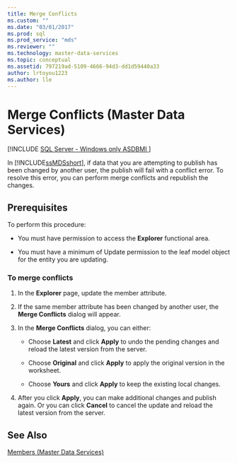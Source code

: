 ```yaml
---
title: Merge Conflicts
ms.custom: ""
ms.date: "03/01/2017"
ms.prod: sql
ms.prod_service: "mds"
ms.reviewer: ""
ms.technology: master-data-services
ms.topic: conceptual
ms.assetid: 797219ad-5109-4666-94d3-dd1d59440a33
author: lrtoyou1223
ms.author: lle
---
```

# Merge Conflicts (Master Data Services)

[!INCLUDE [SQL Server - Windows only ASDBMI  ](../includes/applies-to-version/sql-windows-only-asdbmi.md)]

  In [!INCLUDE[ssMDSshort](../includes/ssmdsshort-md.md)], if data that you are attempting to publish has been changed by another user, the publish will fail with a conflict error. To resolve this error, you can perform merge conflicts and republish the changes.  
  
## Prerequisites  
 To perform this procedure:  
  
-   You must have permission to access the **Explorer** functional area.  
  
-   You must have a minimum of Update permission to the leaf model object for the entity you are updating.  
  
### To merge conflicts  
  
1.  In the **Explorer** page, update the member attribute.  
  
2.  If the same member attribute has been changed by another user, the **Merge Conflicts** dialog will appear.  
  
3.  In the **Merge Conflicts** dialog, you can either:  
  
    -   Choose **Latest** and click **Apply** to undo the pending changes and reload the latest version from the server.  
  
    -   Choose **Original** and click **Apply** to apply the original version in the worksheet.  
  
    -   Choose **Yours** and click **Apply** to keep the existing local changes.  
  
4.  After you click **Apply**, you can make additional changes and publish again. Or you can click **Cancel** to cancel the update and reload the latest version from the server.  
  
## See Also  
 [Members &#40;Master Data Services&#41;](../master-data-services/members-master-data-services.md)  
  
  
